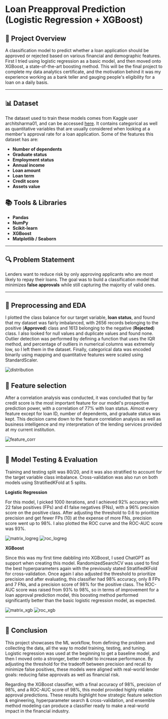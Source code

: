 # Loan Preapproval Prediction (Logistic Regression + XGBoost)

## 🔎 Project Overview

A classification model to predict whether a loan application should be approved or rejected based on various financial and demographic features. First I tried using logistic regression as a basic model, and then moved onto XGBoost, a state-of-the-art boosting method. This will be the final project to complete my data analytics certificate, and the motivation behind it was my experience working as a bank teller and gauging people's eligibility for a loan on a daily basis.

---

## 📊 Dataset

The dataset used to train these models comes from Kaggle user architsharma01, and can be accessed [here](https://www.kaggle.com/datasets/architsharma01/loan-approval-prediction-dataset). It contains categorical as well as quantitative variables that are usually considered when looking at a member's approval rate for a loan application. Some of the features this dataset has are:

- **Number of dependents**
- **Graduate status**
- **Employment status**
- **Annual income**
- **Loan amount**
- **Loan term**
- **Credit score**
- **Assets value**

## 📚 Tools & Libraries

- **Pandas**
- **NumPy**
- **Scikit-learn**
- **XGBoost**
- **Matplotlib / Seaborn**

---

## 🔍 Problem Statement

Lenders want to reduce risk by only approving applicants who are most likely to repay their loans. The goal was to build a classification model that minimizes **false approvals** while still capturing the majority of valid ones.

---

## 🧠 Preprocessing and EDA

I plotted the class balance for our target variable, **loan status**, and found that my dataset was fairly imbalanced, with 2656 records belonging to the positive (**Approved**) class and 1613 belonging to the negative (**Rejected**) class. I also looked for null values and duplicate values and found none. Outlier detection was performed by defining a function that uses the IQR method, and percentage of outliers in numerical columns was extremely low, so I left them in the dataset. Finally, categorical data was encoded binarily using mapping and quantitative features were scaled using StandardScaler.

![distribution](distribution.png)

## 📌 Feature selection

After a correlation analysis was conducted, it was concluded that by far credit score is the most important feature for our model's prospective prediction power, with a correlation of 77% with loan status. Almost every feature except for loan ID, number of dependents, and graduate status was kept. This decision came down to the feature correlation analysis as well as business intelligence and my interpretation of the lending services provided at my current institution.

![feature_corr](feature_corr.png)

---

## 🧩 Model Testing & Evaluation

Training and testing split was 80/20, and it was also stratified to account for the target variable class imbalance. Cross-validation was also run on both models using StratifiedKFold at 5 splits.

**Logistic Regression**

For this model, I picked 1000 iterations, and I achieved 92% accuracy with 22 false positives (FPs) and 41 false negatives (FNs), with a 96% precision score on the positive class. After adjusting the threshold to 0.6 to prioritize precision and get fewer FPs (10) at the expense of more FNs, precision score went up to 98%. I also plotted the ROC curve and the ROC-AUC score was 93%.

![matrix_logreg](matrix_logreg.png)
![roc_logreg](roc_logreg.png)

**XGBoost**

Since this was my first time dabbling into XGBoost, I used ChatGPT as support when creating this model. RandomizedSearchCV was used to find the best hyperparameters again with the previously stated StratifiedKFold for cross-validation. Once again I also adjusted the threshold to prioritize precision and after evaluating, this classifier had 98% accuracy, only 8 FPs and 7 FNs, and a precision score of 98% for the positive class. The ROC-AUC score was raised from 93% to 98%, so in terms of improvement for a loan approval prediction model, this boosting method performed significantly better than the basic logistic regression model, as expected.

![matrix_xgb](matrix_xgb.png)
![roc_xgb](roc_xgb.png)

---

## 🏁 Conclusion

This project showcases the ML workflow, from defining the problem and collecting the data, all the way to model training, testing, and tuning. Logistic regression was used at the beginning to get a baseline model, and then I moved onto a stronger, better model to increase performance. By adjusting the threshold for the tradeoff between precision and recall to minimize false positives, these models were aligned with real-world lender goals: reducing false approvals as well as financial risk.

Regarding the XGBoost classifier, with a final accuracy of 98%, precision of 98%, and a ROC-AUC score of 98%, this model provided highly reliable approval predictions. These results highlight how strategic feature selection & engineering, hyperparameter search & cross-validation, and ensemble method modeling can produce a classifier ready to make a real-world impact in the financial industry.

